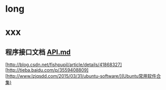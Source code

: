 # long

# xxx

## 程序接口文档 [API.md](API.md)

[http://blog.csdn.net/fishpupil/article/details/41868327]
[http://tieba.baidu.com/p/3559408809]
[http://www.lzjqsdd.com/2015/03/31/ubuntu-software/](Ubuntu常用软件合集)
